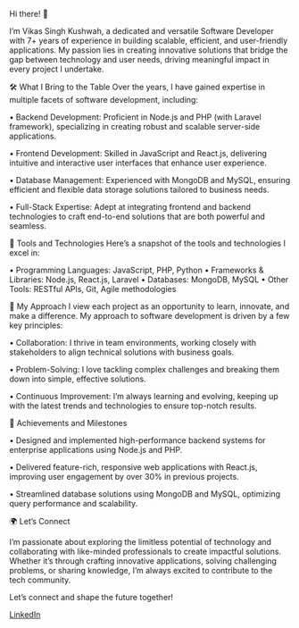 Hi there! 👋

I’m Vikas Singh Kushwah, a dedicated and versatile Software Developer with 7+ years of experience in building scalable, efficient, and user-friendly applications. My passion lies in creating innovative solutions that bridge the gap between technology and user needs, driving meaningful impact in every project I undertake.

🛠️ What I Bring to the Table
Over the years, I have gained expertise in multiple facets of software development, including:

•	Backend Development: Proficient in Node.js and PHP (with Laravel framework), specializing in creating robust and scalable server-side applications.

•	Frontend Development: Skilled in JavaScript and React.js, delivering intuitive and interactive user interfaces that enhance user experience.

•	Database Management: Experienced with MongoDB and MySQL, ensuring efficient and flexible data storage solutions tailored to business needs.

•	Full-Stack Expertise: Adept at integrating frontend and backend technologies to craft end-to-end solutions that are both powerful and seamless.

🔧 Tools and Technologies
Here’s a snapshot of the tools and technologies I excel in:

•	Programming Languages: JavaScript, PHP, Python
•	Frameworks & Libraries: Node.js, React.js, Laravel
•	Databases: MongoDB, MySQL
•	Other Tools: RESTful APIs, Git, Agile methodologies

🌟 My Approach
I view each project as an opportunity to learn, innovate, and make a difference. My approach to software development is driven by a few key principles:

•	Collaboration: I thrive in team environments, working closely with stakeholders to align technical solutions with business goals.

•	Problem-Solving: I love tackling complex challenges and breaking them down into simple, effective solutions.

•	Continuous Improvement: I’m always learning and evolving, keeping up with the latest trends and technologies to ensure top-notch results.

🚀 Achievements and Milestones

•	Designed and implemented high-performance backend systems for enterprise applications using Node.js and PHP.

•	Delivered feature-rich, responsive web applications with React.js, improving user engagement by over 30% in previous projects.

•	Streamlined database solutions using MongoDB and MySQL, optimizing query performance and scalability.

🌍 Let’s Connect

I’m passionate about exploring the limitless potential of technology and collaborating with like-minded professionals to create impactful solutions. Whether it’s through crafting innovative applications, solving challenging problems, or sharing knowledge, I’m always excited to contribute to the tech community.

Let’s connect and shape the future together!

[LinkedIn](www.linkedin.com/in/vikas-singh-kushwah)  
